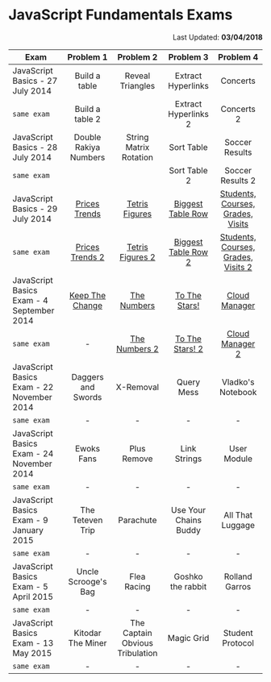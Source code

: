 # JavaScript Fundamentals Exams

<p align = "right">Last Updated: <b>03/04/2018</b></p>

| Exam | Problem 1 | Problem 2 | Problem 3   | Problem 4 |
|-------------------|:-------------:|:-------------:|:-------------:|:-------------:|
|JavaScript Basics - 27 July 2014| Build a table | Reveal Triangles| Extract Hyperlinks| Concerts|
|``same exam``| Build a table 2|| Extract Hyperlinks 2| Concerts 2|
|JavaScript Basics - 28 July 2014| Double Rakiya Numbers | String Matrix Rotation| Sort Table| Soccer Results|
|``same exam``||| Sort Table 2| Soccer Results 2|
|JavaScript Basics - 29 July 2014| [Prices Trends](https://github.com/emilia98/SoftwareUniversity/blob/master/Professional%20Modules/JS%20Core/JavaScript%20Fundamentals/Exams/JavaScript%20Basics%20Exam%20-%2029%20July%202014/01.PricesTrends.js) | [Tetris Figures](https://github.com/emilia98/SoftwareUniversity/blob/master/Professional%20Modules/JS%20Core/JavaScript%20Fundamentals/Exams/JavaScript%20Basics%20Exam%20-%2029%20July%202014/02.TetrisFigures.js)| [Biggest Table Row](https://github.com/emilia98/SoftwareUniversity/blob/master/Professional%20Modules/JS%20Core/JavaScript%20Fundamentals/Exams/JavaScript%20Basics%20Exam%20-%2029%20July%202014/03.BiggestTableRow.js)| [Students, Courses, Grades, Visits](https://github.com/emilia98/SoftwareUniversity/blob/master/Professional%20Modules/JS%20Core/JavaScript%20Fundamentals/Exams/JavaScript%20Basics%20Exam%20-%2029%20July%202014/04.StudentsCoursesGradesVisits.js)|
|``same exam``|[Prices Trends 2](https://github.com/emilia98/SoftwareUniversity/blob/master/Professional%20Modules/JS%20Core/JavaScript%20Fundamentals/Exams/JavaScript%20Basics%20Exam%20-%2029%20July%202014/01.PricesTrends_2.js)|[Tetris Figures 2](https://github.com/emilia98/SoftwareUniversity/blob/master/Professional%20Modules/JS%20Core/JavaScript%20Fundamentals/Exams/JavaScript%20Basics%20Exam%20-%2029%20July%202014/02.TetrisFigures_2.js)| [Biggest Table Row 2](https://github.com/emilia98/SoftwareUniversity/blob/master/Professional%20Modules/JS%20Core/JavaScript%20Fundamentals/Exams/JavaScript%20Basics%20Exam%20-%2029%20July%202014/03.BiggestTableRow_2.js)| [Students, Courses, Grades, Visits 2](https://github.com/emilia98/SoftwareUniversity/blob/master/Professional%20Modules/JS%20Core/JavaScript%20Fundamentals/Exams/JavaScript%20Basics%20Exam%20-%2029%20July%202014/04.StudentsCoursesGradesVisits_2.js)|
|JavaScript Basics Exam - 4 September 2014| [Keep The Change](https://github.com/emilia98/SoftwareUniversity/blob/master/Professional%20Modules/JS%20Core/JavaScript%20Fundamentals/Exams/JavaScript%20Basics%20Exam%20-%204%20Sept%202014/01.KeepTheChange/KeepTheChange.js) | [The Numbers](https://github.com/emilia98/SoftwareUniversity/blob/master/Professional%20Modules/JS%20Core/JavaScript%20Fundamentals/Exams/JavaScript%20Basics%20Exam%20-%204%20Sept%202014/02.TheNumbers/TheNumbers.js)| [To The Stars!](https://github.com/emilia98/SoftwareUniversity/blob/master/Professional%20Modules/JS%20Core/JavaScript%20Fundamentals/Exams/JavaScript%20Basics%20Exam%20-%204%20Sept%202014/03.ToTheStars/ToTheStars.js)| [Cloud Manager](https://github.com/emilia98/SoftwareUniversity/blob/master/Professional%20Modules/JS%20Core/JavaScript%20Fundamentals/Exams/JavaScript%20Basics%20Exam%20-%204%20Sept%202014/04.CloudManager/CloudManager.js)|
|``same exam``| - | [The Numbers 2](https://github.com/emilia98/SoftwareUniversity/blob/master/Professional%20Modules/JS%20Core/JavaScript%20Fundamentals/Exams/JavaScript%20Basics%20Exam%20-%204%20Sept%202014/02.TheNumbers/TheNumbers_2.js) | [To The Stars! 2](https://github.com/emilia98/SoftwareUniversity/blob/master/Professional%20Modules/JS%20Core/JavaScript%20Fundamentals/Exams/JavaScript%20Basics%20Exam%20-%204%20Sept%202014/03.ToTheStars/ToTheStars_2.js) | [Cloud Manager 2](https://github.com/emilia98/SoftwareUniversity/blob/master/Professional%20Modules/JS%20Core/JavaScript%20Fundamentals/Exams/JavaScript%20Basics%20Exam%20-%204%20Sept%202014/04.CloudManager/CloudManager_2.js) |
|JavaScript Basics Exam - 22 November 2014| Daggers and Swords | X-Removal| Query Mess| Vladko's Notebook|
|``same exam``| - | - | - | - |
|JavaScript Basics Exam - 24 November 2014| Ewoks Fans | Plus Remove| Link Strings| User Module|
|``same exam``| - | - | - | - |
|JavaScript Basics Exam - 9 January 2015| The Teteven Trip | Parachute | Use Your Chains Buddy | All That Luggage|
|``same exam``| - | - | - | - |
|JavaScript Basics Exam - 5 April 2015| Uncle Scrooge's Bag| Flea Racing| Goshko the rabbit| Rolland Garros|
|``same exam``| - | - | - | - |
|JavaScript Basics Exam - 13 May 2015| Kitodar The Miner | The Captain Obvious Tribulation| Magic Grid| Student Protocol|
|``same exam``| - | - | - | - |






